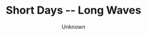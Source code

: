 ---
author: Unknown
day: '14'
editor: Unknown
id: '058'
image: penpoints-3.jpg
issue: '1'
layout: item
month: '2'
newspaper: Pen Points
_page: '3'
tags:
title: "Short Days -- Long Waves"
volume: '1'
year: '1934'
---